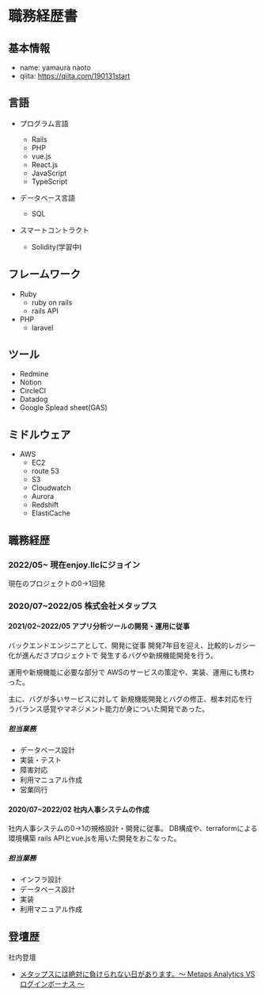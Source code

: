 # 職務経歴書

## 基本情報

- name: yamaura naoto
- qiita: https://qiita.com/190131start


## 言語
- プログラム言語
    - Rails
    - PHP
    - vue.js
    - React.js
    - JavaScript
    - TypeScript

- データベース言語
    - SQL

- スマートコントラクト
    - Solidity(学習中)

## フレームワーク
- Ruby
    - ruby on rails
    - rails API
- PHP
    - laravel

## ツール
- Redmine
- Notion
- CircleCI
- Datadog
- Google Splead sheet(GAS)

## ミドルウェア
- AWS
    - EC2
    - route 53
    - S3
    - Cloudwatch
    - Aurora
    - Redshift
    - ElastiCache

## 職務経歴

### 2022/05~ 現在enjoy.llcにジョイン
現在のプロジェクトの0→1回発

### 2020/07~2022/05 株式会社メタップス

#### 2021/02~2022/05 アプリ分析ツールの開発・運用に従事
バックエンドエンジニアとして、開発に従事
開発7年目を迎え、比較的レガシー化が進んださプロジェクトで
発生するバグや新規機能開発を行う。

運用や新規機能に必要な部分で
AWSのサービスの策定や、実装、運用にも携わった。

主に、バグが多いサービスに対して
新規機能開発とバグの修正、根本対応を行うバランス感覚やマネジメント能力が身についた開発であった。

##### 担当業務
- データベース設計
- 実装・テスト
- 障害対応
- 利用マニュアル作成
- 営業同行

#### 2020/07~2022/02 社内人事システムの作成

社内人事システムの0→1の規格設計・開発に従事。
DB構成や、terraformによる環境構築
rails APIとvue.jsを用いた開発をおこなった。

##### 担当業務
- インフラ設計
- データベース設計
- 実装
- 利用マニュアル作成


## 登壇歴
社内登壇
- [メタップスには絶対に負けられない日があります。〜 Metaps Analytics VS ログインボーナス ～](https://meet.metaps.com/entry/2022/03/25/125750)
